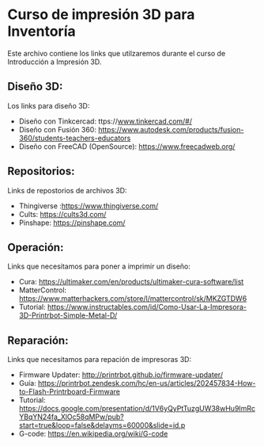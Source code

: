 # Curso de impresión 3D para Inventoría
Este archivo contiene los links que utilzaremos durante el curso de Introducción a Impresión 3D.

## Diseño 3D:
Los links para diseño 3D:
* Diseño con Tinkcercad: ttps://www.tinkercad.com/#/
* Diseño con Fusión 360: https://www.autodesk.com/products/fusion-360/students-teachers-educators
* Diseño con FreeCAD (OpenSource): https://www.freecadweb.org/ 

## Repositorios:
Links de repostorios de archivos 3D:
* Thingiverse :https://www.thingiverse.com/
* Cults: https://cults3d.com/
* Pinshape: https://pinshape.com/

## Operación: 
Links que necesitamos para poner a imprimir un diseño:
* Cura: https://ultimaker.com/en/products/ultimaker-cura-software/list
* MatterControl: https://www.matterhackers.com/store/l/mattercontrol/sk/MKZGTDW6
* Tutorial: https://www.instructables.com/id/Como-Usar-La-Impresora-3D-Printrbot-Simple-Metal-D/ 

## Reparación:
Links que necesitamos para repación de impresoras 3D:
* Firmware Updater: http://printrbot.github.io/firmware-updater/
* Guía: https://printrbot.zendesk.com/hc/en-us/articles/202457834-How-to-Flash-Printrboard-Firmware
* Tutorial: https://docs.google.com/presentation/d/1V6yQyPtTuzgUW38wHu9ImRcYBqYN24fa_XlOc58qMPw/pub?start=true&loop=false&delayms=60000&slide=id.p
* G-code: https://en.wikipedia.org/wiki/G-code
